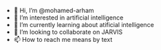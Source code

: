 - 👋 Hi, I’m @mohamed-arham
- 👀 I’m interested in artificial intelligence
- 🌱 I’m currently learning about atificial intelligence 
- 💞️ I’m looking to collaborate on JARVIS
- 📫 How to reach me means by text 

<!---
mohamed-arham/mohamed-arham is a ✨ special ✨ repository because its `README.md` (this file) appears on your GitHub profile.
You can click the Preview link to take a look at your changes.
--->
